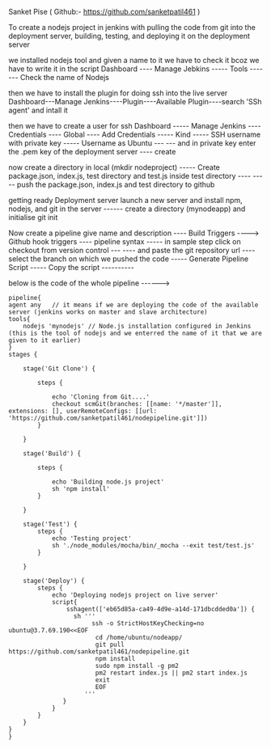 Sanket Pise ( Github:- https://github.com/sanketpatil461 )


To create a nodejs project in jenkins with pulling the code from git into the deployment server, building, testing, and deploying it on the deployment server

we installed nodejs tool and given a name to it we have to check it bcoz we have to write it in the script Dashboard ---- Manage Jebkins ----- Tools ------- Check the name of Nodejs

then we have to install the plugin for doing ssh into the live server Dashboard---Manage Jenkins----Plugin----Available Plugin----search 'SSh agent' and intall it

then we have to create a user for ssh Dashboard ----- Manage Jenkins ---- Credentials ---- Global ---- Add Credentials ----- Kind ----- SSH username with private key ----- Username as Ubuntu --- --- and in private key enter the .pem key of the deployment server ---- create

now create a directory in local (mkdir nodeproject) ----- Create package.json, index.js, test directory and test.js inside test directory ---- ----- push the package.json, index.js and test directory to github

getting ready Deployment server launch a new server and install npm, nodejs, and git in the server ------ create a directory (mynodeapp) and initialise git init

Now create a pipeline give name and description ---- Build Triggers ----> Github hook triggers ---- pipeline syntax ----- in sample step click on checkout from version control --- ---- and paste the git repository url ---- select the branch on which we pushed the code ----- Generate Pipeline Script ----- Copy the script ----------

below is the code of the whole pipeline ------>


    pipeline{
    agent any   // it means if we are deploying the code of the available server (jenkins works on master and slave architecture)
    tools{
        nodejs 'mynodejs' // Node.js installation configured in Jenkins (this is the tool of nodejs and we enterred the name of it that we are given to it earlier)
    }
    stages {

        stage('Git Clone') {

            steps {

                echo 'Cloning from Git....'
                checkout scmGit(branches: [[name: '*/master']], extensions: [], userRemoteConfigs: [[url: 'https://github.com/sanketpatil461/nodepipeline.git']])
            }

        }

        stage('Build') {

            steps {

                echo 'Building node.js project'
                sh 'npm install'
            }

        }

        stage('Test') {
            steps {
                echo 'Testing project'
                sh './node_modules/mocha/bin/_mocha --exit test/test.js'
            }

        }

        stage('Deploy') {
            steps {
                echo 'Deploying nodejs project on live server'
                script{
                    sshagent(['eb65d85a-ca49-4d9e-a14d-171dbcdded0a']) {
                      sh '''
                           ssh -o StrictHostKeyChecking=no ubuntu@3.7.69.190<<EOF
                            cd /home/ubuntu/nodeapp/
                            git pull https://github.com/sanketpatil461/nodepipeline.git
                            npm install
                            sudo npm install -g pm2
                            pm2 restart index.js || pm2 start index.js
		                    exit
                            EOF     
                         '''
                   }
                }
            }
        }
    }
    } 
    

 
